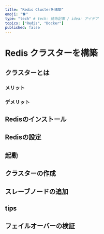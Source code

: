 ```yaml
---
title: "Redis Clusterを構築"
emoji: "🐕"
type: "tech" # tech: 技術記事 / idea: アイデア
topics: ["Redis", "Docker"]
published: false
---
```


# Redis クラスターを構築

## クラスターとは

### メリット
### デメリット

##

## Redisのインストール

## Redisの設定

## 起動

## クラスターの作成

## スレーブノードの追加

## tips

## フェイルオーバーの検証